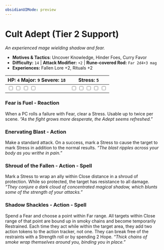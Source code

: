 ```yaml
---
obsidianUIMode: preview
---
```

# Cult Adept (Tier 2 Support)

*An experienced mage wielding shadow and fear.*

- **Motives & Tactics**: Uncover Knowledge, Hinder Foes, Curry Favor
- **Difficulty:** `14` | **Attack Modifier:** `+2` | **Rune-covered Rod:** `Far 2d4+3 mag`
- **Experiences:** Fallen Lore +2, Rituals +2

| HP: `4` Major: `9` Severe: `18` | Stress: `5` |
|--|--|
|  <input type="checkbox" unchecked id="88fb200d"> <input type="checkbox" unchecked id="f3f6f3f0"> <input type="checkbox" unchecked id="d0aa726b"> <input type="checkbox" unchecked id="d7d91e49"> |  <input type="checkbox" unchecked id="a7117ebf"> <input type="checkbox" unchecked id="33a5d5df"> <input type="checkbox" unchecked id="aed3495a"> <input type="checkbox" unchecked id="b3bf94c7"> <input type="checkbox" unchecked id="d920727a"> |

### Fear is Fuel - Reaction

When a PC rolls a failure with Fear, clear a Stress. Usable up to twice per scene. *“As the fight grows more desperate, the Adept seems refreshed.”*

### Enervating Blast - Action

Make a standard attack. On a success, mark a Stress to cause the target to mark Stress in addition to the normal results. *“The blast ripples across your body as you writhe in pain.”*

### Shroud of the Fallen - Action - Spell

Mark a Stress to wrap an ally within Close distance in a shroud of protection. While so protected, the target has resistance to all damage. *“They conjure a dark cloud of concentrated magical shadow, which blunts some of the strength of your attacks.”*

### Shadow Shackles - Action - Spell

Spend a Fear and choose a point within Far range. All targets within Close range of that point are bound up in smoky chains and become temporarily Restrained. Each time they act while within the target area, they add two action tokens to the action tracker, not one. They can break free of the restraints with a Strength roll or by spending 2 Hope. *“Thick chains of smoke wrap themselves around you, binding you in place.”*


